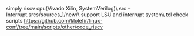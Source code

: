 simply riscv cpu(Vivado Xilin, SystemVerilog)\\
src - Interrupt.srcs/sources_1/new/\\
support LSU and interrupt system\\
tcl check scripts https://github.com/klolefir/linux-conf/tree/main/scripts/other/code_riscv
